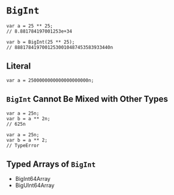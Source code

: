 # `BigInt`

```
var a = 25 ** 25;
// 8.881784197001253e+34

var b = BigInt(25 ** 25);
// 88817841970012530010487453583933440n
```

## Literal

```
var a = 2500000000000000000000n;
```

## `BigInt` Cannot Be Mixed with Other Types

```
var a = 25n;
var b = a ** 2n;
// 625n

var a = 25n;
var b = a ** 2;
// TypeError
```

## Typed Arrays of `BigInt`

* BigInt64Array
* BigUInt64Array
